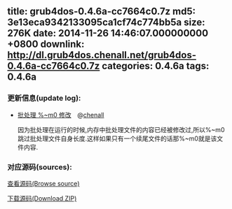 title: grub4dos-0.4.6a-cc7664c0.7z
md5: 3e13eca9342133095ca1cf74c774bb5a
size: 276K
date: 2014-11-26 14:46:07.000000000 +0800
downlink: http://dl.grub4dos.chenall.net/grub4dos-0.4.6a-cc7664c0.7z
categories: 0.4.6a
tags: 0.4.6a
---


### 更新信息(update log):
  * [批处理 %~m0 修改](https://github.com/chenall/grub4dos/commit/cc7664c01e3a51caf13dff9838f5687c93ae1296)　@[chenall](https://github.com/chenall)
    
    因为批处理在运行的时候,内存中批处理文件的内容已经被修改过,所以%~m0跳过批处理文件自身长度.这样如果只有一个续尾文件的话那%~m0就是该文件内容.

### 对应源码(sources):
  [查看源码(Browse source)](https://github.com/chenall/grub4dos/tree/cc7664c01e3a51caf13dff9838f5687c93ae1296)

  [下载源码(Download ZIP)](https://github.com/chenall/grub4dos/archive/cc7664c01e3a51caf13dff9838f5687c93ae1296.zip)
